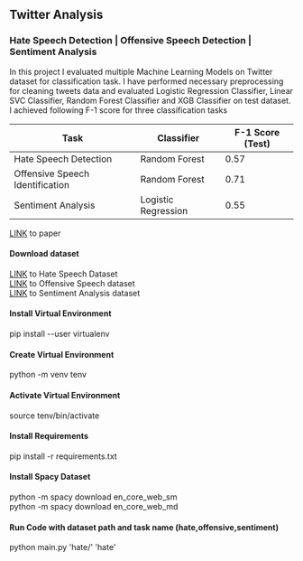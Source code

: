 ## Twitter Analysis
### Hate Speech Detection | Offensive Speech Detection | Sentiment Analysis
In this project I evaluated multiple Machine Learning Models on Twitter dataset for classification task. I have performed necessary preprocessing for cleaning tweets data and evaluated Logistic Regression Classifier, Linear SVC Classifier, Random Forest Classifier and XGB Classifier on test dataset. I achieved following F-1 score for three classification tasks

Task | Classifier | F-1 Score (Test) | 
--- | --- | --- | 
Hate Speech Detection | Random Forest | 0.57 | 
Offensive Speech Identification | Random Forest | 0.71 | 
Sentiment Analysis | Logistic Regression | 0.55 | 

[LINK](https://github.com/saadattakhan/CE888/blob/main/Assignment/CE888_2004532_Assignment.pdf) to paper

#### Download dataset
[LINK](https://github.com/cardiffnlp/tweeteval/tree/main/datasets/hate) to Hate Speech Dataset <br />
[LINK](https://github.com/cardiffnlp/tweeteval/tree/main/datasets/offensive) to Offensive Speech dataset<br />
[LINK](https://github.com/cardiffnlp/tweeteval/tree/main/datasets/sentiment) to Sentiment Analysis dataset<br />

#### Install Virtual Environment
pip install --user virtualenv
#### Create Virtual Environment
python -m venv tenv
#### Activate Virtual Environment
source tenv/bin/activate
#### Install Requirements
pip install -r requirements.txt

#### Install Spacy Dataset
python -m spacy download en_core_web_sm<br />
python -m spacy download en_core_web_md

#### Run Code with dataset path and task name (hate,offensive,sentiment)
python main.py 'hate/' 'hate'
